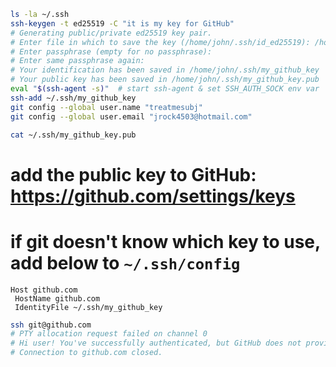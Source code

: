 ```bash
ls -la ~/.ssh
ssh-keygen -t ed25519 -C "it is my key for GitHub"
# Generating public/private ed25519 key pair.
# Enter file in which to save the key (/home/john/.ssh/id_ed25519): /home/john/.ssh/my_github_key
# Enter passphrase (empty for no passphrase):
# Enter same passphrase again:
# Your identification has been saved in /home/john/.ssh/my_github_key
# Your public key has been saved in /home/john/.ssh/my_github_key.pub
eval "$(ssh-agent -s)"  # start ssh-agent & set SSH_AUTH_SOCK env var
ssh-add ~/.ssh/my_github_key
git config --global user.name "treatmesubj"
git config --global user.email "jrock4503@hotmail.com"

cat ~/.ssh/my_github_key.pub
```

# add the public key to GitHub: https://github.com/settings/keys

# if git doesn't know which key to use, add below to `~/.ssh/config`
```
Host github.com
 HostName github.com
 IdentityFile ~/.ssh/my_github_key
```

```bash
ssh git@github.com
# PTY allocation request failed on channel 0
# Hi user! You've successfully authenticated, but GitHub does not provide shell access.
# Connection to github.com closed.
```
